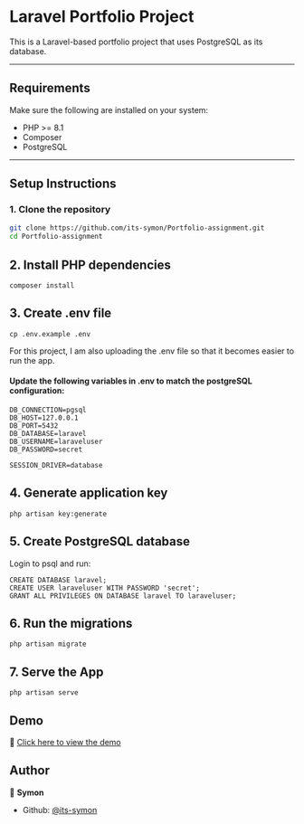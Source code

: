 # Laravel Portfolio Project

This is a Laravel-based portfolio project that uses PostgreSQL as its database.

---

## Requirements

Make sure the following are installed on your system:

- PHP >= 8.1
- Composer
- PostgreSQL

---

## Setup Instructions

### 1. Clone the repository

```bash
git clone https://github.com/its-symon/Portfolio-assignment.git
cd Portfolio-assignment
```

## 2. Install PHP dependencies
```
composer install
```

## 3. Create .env file
```
cp .env.example .env
```
For this project, I am also uploading the .env file so that it becomes easier to run the app. 

#### Update the following variables in .env to match the postgreSQL configuration:
```
DB_CONNECTION=pgsql
DB_HOST=127.0.0.1
DB_PORT=5432
DB_DATABASE=laravel
DB_USERNAME=laraveluser
DB_PASSWORD=secret

SESSION_DRIVER=database
```
## 4. Generate application key
```
php artisan key:generate
```

## 5. Create PostgreSQL database
Login to psql and run:
```
CREATE DATABASE laravel;
CREATE USER laraveluser WITH PASSWORD 'secret';
GRANT ALL PRIVILEGES ON DATABASE laravel TO laraveluser;
```

## 6. Run the migrations
```
php artisan migrate
```

## 7. Serve the App
```
php artisan serve
```

## Demo

🎥 [Click here to view the demo](https://drive.google.com/file/d/1tTDizfw_BdES4JRtr__hDpQW60P-E8bK/view?usp=sharing)


## Author

👤 **Symon**

- Github: [@its-symon](https://github.com/its-symon)
